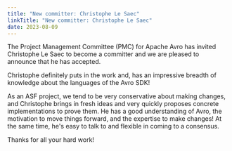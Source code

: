 ```yaml
---
title: "New committer: Christophe Le Saec"
linkTitle: "New committer: Christophe Le Saec"
date: 2023-08-09
---
```


<!--

 Licensed to the Apache Software Foundation (ASF) under one
 or more contributor license agreements.  See the NOTICE file
 distributed with this work for additional information
 regarding copyright ownership.  The ASF licenses this file
 to you under the Apache License, Version 2.0 (the
 "License"); you may not use this file except in compliance
 with the License.  You may obtain a copy of the License at

   https://www.apache.org/licenses/LICENSE-2.0

 Unless required by applicable law or agreed to in writing,
 software distributed under the License is distributed on an
 "AS IS" BASIS, WITHOUT WARRANTIES OR CONDITIONS OF ANY
 KIND, either express or implied.  See the License for the
 specific language governing permissions and limitations
 under the License.

-->

The Project Management Committee (PMC) for Apache Avro has invited Christophe
Le Saec to become a committer and we are pleased to announce that
he has accepted.

Christophe definitely puts in the work and, has an impressive breadth of 
knowledge about the languages of the Avro SDK!

As an ASF project, we tend to be very conservative about making changes, and
Christophe brings in fresh ideas and very quickly proposes concrete 
implementations to prove them.  He has a good understanding of Avro, the
motivation to move things forward, and the expertise to make changes!  At the
same time, he's easy to talk to and flexible in coming to a consensus.

Thanks for all your hard work!
